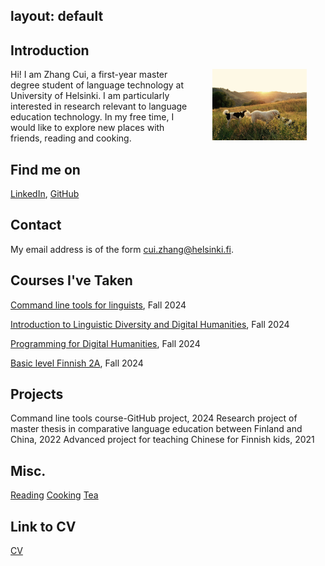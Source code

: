 
layout: default
---

## Introduction
 
<img src="assets/images/me1.jpg" alt="Photo" hspace="30" width="30%" align="right"/> Hi! I am Zhang Cui, a first-year master degree student of language technology at University of Helsinki. I am particularly interested in research relevant to language education technology.  In my free time, I would like to explore new places with friends, reading and cooking.

## Find me on

[LinkedIn](https://www.linkedin.com/in/cui-z-218258216/), [GitHub](https://github.com/ZhangCui-LT)

## Contact

My email address is of the form cui.zhang@helsinki.fi. 

## Courses I've Taken

[Command line tools for linguists](https://studies.helsinki.fi/kurssit/toteutus/hy-opt-cur-2223-261401a1-c550-4436-91b9-7edf4a1a3b57/KIK-LG221), Fall 2024

[Introduction to Linguistic Diversity and Digital Humanities](https://studies.helsinki.fi/courses/course-implementation/hy-opt-cur-2425-9df97501-21e6-4b8d-9de4-e91303f2ff71/LDA-301), Fall 2024

[Programming for Digital Humanities](https://studies.helsinki.fi/kurssit/toteutus/hy-opt-cur-2223-d85cca5c-0a41-4332-9f2b-5f8d82d602c9/LDA-H313/Programming_for_Digital_Humanities_LDA_H511_H311_H313_Luento_opetus), Fall 2024

[Basic level Finnish 2A](https://studies.helsinki.fi/courses/course-implementation/otm-f291b7ad-24b0-4e5a-a91c-d5cd9127139b/SUO-121), Fall 2024
## Projects
Command line tools course-GitHub project, 2024
Research project of master thesis in comparative language education between Finland and China, 2022
Advanced project for teaching Chinese for Finnish kids, 2021

## Misc. 

[Reading](https://en.wikipedia.org/wiki/Reading)
[Cooking](https://en.wikipedia.org/wiki/Cooking)
[Tea](https://en.wikipedia.org/wiki/Tea)

## Link to CV
[CV](https://github.com/ZhangCui-LT/ZhangCui.github.io/blob/cmdline-course/docs/CV_Cui%20Zhang.pdf)
